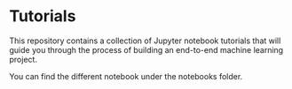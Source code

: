 # Tutorials
This repository contains a collection of Jupyter notebook tutorials that will guide you through the process of building an end-to-end machine learning project.

You can find the different notebook under the notebooks folder.
